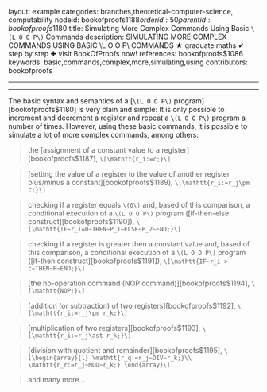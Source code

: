 layout: example
categories: branches,theoretical-computer-science, computability
nodeid: bookofproofs$1188
orderid: 50
parentid: bookofproofs$1180
title: Simulating More Complex Commands Using Basic `\(L O O P\)` Commands
description: SIMULATING MORE COMPLEX COMMANDS USING BASIC \L O O P\ COMMANDS &#9733; graduate maths &#10004; step by step &#10010; visit BookOfProofs now!
references: bookofproofs$1086
keywords: basic,commands,complex,more,simulating,using
contributors: bookofproofs

---


---

The basic syntax and semantics of a  [`\(L O O P\)` program][bookofproofs$1180] is very plain and simple: It is only possible to increment and decrement a register and repeat a `\(L O O P\)` program a number of times. However, using these basic commands, it is possible to simulate a lot of more complex commands, among others:

> the [assignment of a constant value to a register][bookofproofs$1187],
`\[\mathtt{r_i:=c;}\]`

> [setting the value of a register to the value of another register plus/minus a constant][bookofproofs$1189],
`\[\mathtt{r_i:=r_j\pm c;}\]`

> checking if a register equals `\(0\)` and, based of this comparison, a conditional execution of a `\(L O O P\)` program ([if-then-else construct][bookofproofs$1190]), 
`\[\mathtt{IF~r_i=0~THEN~P_1~ELSE~P_2~END;}\]`

> checking if a register is greater then a constant value and, based of this comparison, a conditional execution of a `\(L O O P\)` program ([if-then construct][bookofproofs$1191]), 
`\[\mathtt{IF~r_i > c~THEN~P~END;}\]`

> [the no-operation command (NOP command)][bookofproofs$1194],
`\[\mathtt{NOP;}\]`

> [addition (or subtraction) of two registers][bookofproofs$1192],
`\[\mathtt{r_i:=r_j\pm r_k;}\]`

> [multiplication of two registers][bookofproofs$1193],
`\[\mathtt{r_i:=r_j\ast r_k;}\]`

> [division with quotient and remainder][bookofproofs$1195],
`\[\begin{array}{l}
\mathtt{r_q:=r_j~DIV~r_k;}\\
\mathtt{r_r:=r_j~MOD~r_k;}
\end{array}\]`

> and many more...

